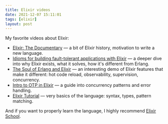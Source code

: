 ```yaml
---
title: Elixir videos
date: 2021-12-07 15:11:01
tags: [elixir]
layout: post
---
```


My favorite videos about Elixir:

+ [Elixir: The Documentary](https://youtu.be/lxYFOM3UJzo) — a bit of Elixir history, motivation to write a new language.
+ [Idioms for building fault-tolerant applications with Elixir](https://youtu.be/oxtMN-A44k8) — a deeper dive into why Elixir exists, what it solves, how it's different from Erlang.
+ [The Soul of Erlang and Elixir](https://youtu.be/JvBT4XBdoUE) — an interesting demo of Elixir features that make it different: hot code reload, observability, supervision, concurrency.
+ [Intro to OTP in Elixir](https://youtu.be/CJT8wPnmjTM) — a guide into concurrency patterns and error handling.
+ [Elixir Tutorial](https://youtu.be/pBNOavRoNL0) — very basics of the language: syntax, types, pattern matching.

And if you want to properly learn the language, I highly recommend [Elixir School](https://elixirschool.com/en/).
